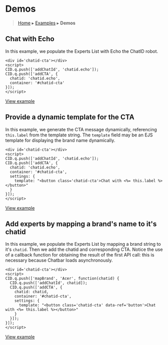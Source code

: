 Demos
=====

> [Home](index.md) ▸ [Examples](index.md#Examples) ▸ **Demos**

## Chat with Echo

In this example, we populate the Experts List with Echo the ChatID robot.

```
<div id='chatid-cta'></div>
<script>
CID.q.push(['addChatId', 'chatid.echo']);
CID.q.push(['addCTA', {
  chatid: 'chatid.echo',
  container: '#chatid-cta'
}]);
</script>
```

[View example](https://s3.amazonaws.com/chatid-mojo/g/context/docs-echo/index.html)

## Provide a dynamic template for the CTA

In this example, we generate the CTA message dynamically, referencing `this.label` from the template string. The `template` field may be an EJS template for displaying the brand name dynamically.

```
<div id='chatid-cta'></div>
<script>
CID.q.push(['addChatId', 'chatid.echo']);
CID.q.push(['addCTA', {
  chatid: 'chatid.echo',
  container: '#chatid-cta',
  settings: {
    template: "<button class='chatid-cta'>Chat with <%= this.label %></button>"
  }
}]);
</script>
```

[View example](https://s3.amazonaws.com/chatid-mojo/g/context/docs-cta/index.html)

## Add experts by mapping a brand's name to it's chatid

In this example, we populate the Experts List by mapping a brand string to it's `chatid`. Then we add the chatid and corresponding CTA. Notice the use of a callback function for obtaining the result of the first API call: this is necessary because Chatbar loads asynchronously.

```
<div id='chatid-cta'></div>
<script>
CID.q.push(['mapBrand', 'Acer', function(chatid) {
  CID.q.push(['addChatId', chatid]);
  CID.q.push(['addCTA', {
    chatid: chatid,
    container: '#chatid-cta',
    settings: {
      template: "<button class='chatid-cta' data-ref='button'>Chat with <%= this.label %></button>"
    }
  }]);
}]);
</script>
```

[View example](https://s3.amazonaws.com/chatid-mojo/g/context/docs-basic/index.html)
